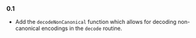 ### 0.1

- Add the `decodeNonCanonical` function which allows for decoding
  non-canonical encodings in the `decode` routine.

